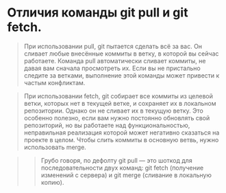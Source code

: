 Oтличия команды git pull и git fetch.
==========================================

>При использовании pull, git пытается сделать всё за вас. Он сливает любые внесённые коммиты в ветку, в которой вы сейчас работаете. Команда pull автоматически сливает коммиты, не давая вам сначала просмотреть их. Если вы не пристально следите за ветками, выполнение этой команды может привести к частым конфликтам.  

>При использовании fetch, git собирает все коммиты из целевой ветки, которых нет в текущей ветке, и сохраняет их в локальном репозитории. Однако он не сливает их в текущую ветку. Это особенно полезно, если вам нужно постоянно обновлять свой репозиторий, но вы работаете над функциональностью, неправильная реализация которой может негативно сказаться на проекте в целом. Чтобы слить коммиты в основную ветвь, нужно использовать merge.  

>>Грубо говоря, по дефолту git pull — это шоткод для последовательности двух команд: git fetch (получение изменений с сервера) и git merge (сливание в локальную копию).
